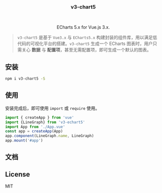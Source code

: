 <p align="center">
    <h3 align="center">v3-chart5</h3>
    <br>
    <!-- <p align="center">
        <a href="https://travis-ci.org/vueblocks/ve-charts"><img src="https://travis-ci.org/vueblocks/ve-charts.svg?branch=master"></a>
        <a href="https://www.npmjs.com/package/ve-charts"><img src="https://img.shields.io/npm/v/ve-charts.svg?maxAge=2592000"></a>
        <a href="https://www.npmjs.com/package/ve-charts"><img src="https://img.shields.io/npm/dt/ve-charts.svg"></a>
        <a href="https://github.com/vueblocks/ve-charts/stargazers"><img src="https://img.shields.io/github/stars/vueblocks/ve-charts.svg"></a>
        <a href="https://raw.githubusercontent.com/vueblocks/ve-charts/master/LICENSE"><img src="https://img.shields.io/badge/license-MIT-blue.svg"></a>
    </p> -->
    <p align="center">
       ECharts 5.x for Vue.js 3.x.<br>
    </p>
</p>

> `v3-chart5` 是基于 `Vue3.x` 与 `ECharts5.x` 构建封装的组件库，用以满足低代码的可视化平台的搭建。`v3-chart5` 生成一个 ECharts 图表时，用户只需关心 **数据** 与 **配置项**，甚至无需配置项，即可生成一个默认的图表。
## 安装

``` bash
npm i v3-chart5 -S
```

## 使用

安装完成后，即可使用 `import` 或 `require` 使用。

```js
import { createApp } from 'vue'
import {LineGraph} from 'v3-echart5'
import App from './App.vue'
const app = createApp(App)
app.component(LineGraph.name, LineGraph)
app.mount('#app')
```

## 文档

<!-- | 服务 | 地址 |
| :--: | :--: |
| GitHub Page | [https://vueblocks.github.io/ve-charts](https://vueblocks.github.io/ve-charts) |
| Gitee Page | [https://vueblocks.gitee.io/ve-charts/](https://vueblocks.gitee.io/ve-charts/) | -->



## License

MIT